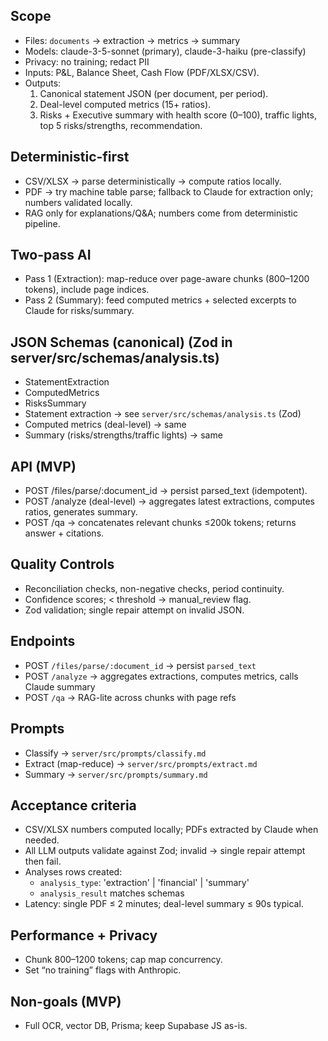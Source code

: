 ## Scope
- Files: `documents` → extraction → metrics → summary
- Models: claude-3-5-sonnet (primary), claude-3-haiku (pre-classify)
- Privacy: no training; redact PII
- Inputs: P&L, Balance Sheet, Cash Flow (PDF/XLSX/CSV).
- Outputs:
  1) Canonical statement JSON (per document, per period).
  2) Deal-level computed metrics (15+ ratios).
  3) Risks + Executive summary with health score (0–100), traffic lights, top 5 risks/strengths, recommendation.

## Deterministic-first
- CSV/XLSX → parse deterministically → compute ratios locally.
- PDF → try machine table parse; fallback to Claude for extraction only; numbers validated locally.
- RAG only for explanations/Q&A; numbers come from deterministic pipeline.

## Two-pass AI
- Pass 1 (Extraction): map-reduce over page-aware chunks (800–1200 tokens), include page indices.
- Pass 2 (Summary): feed computed metrics + selected excerpts to Claude for risks/summary.

## JSON Schemas (canonical) (Zod in server/src/schemas/analysis.ts)
- StatementExtraction
- ComputedMetrics
- RisksSummary
- Statement extraction → see `server/src/schemas/analysis.ts` (Zod)
- Computed metrics (deal-level) → same
- Summary (risks/strengths/traffic lights) → same

## API (MVP)
- POST /files/parse/:document_id  → persist parsed_text (idempotent).
- POST /analyze (deal-level)      → aggregates latest extractions, computes ratios, generates summary.
- POST /qa                        → concatenates relevant chunks ≤200k tokens; returns answer + citations.

## Quality Controls
- Reconciliation checks, non-negative checks, period continuity.
- Confidence scores; < threshold → manual_review flag.
- Zod validation; single repair attempt on invalid JSON.

## Endpoints
- POST `/files/parse/:document_id` → persist `parsed_text`
- POST `/analyze` → aggregates extractions, computes metrics, calls Claude summary
- POST `/qa` → RAG-lite across chunks with page refs

## Prompts
- Classify → `server/src/prompts/classify.md`
- Extract (map-reduce) → `server/src/prompts/extract.md`
- Summary → `server/src/prompts/summary.md`

## Acceptance criteria
- CSV/XLSX numbers computed locally; PDFs extracted by Claude when needed.
- All LLM outputs validate against Zod; invalid → single repair attempt then fail.
- Analyses rows created:
  - `analysis_type`: 'extraction' | 'financial' | 'summary'
  - `analysis_result` matches schemas
- Latency: single PDF ≤ 2 minutes; deal-level summary ≤ 90s typical.

## Performance + Privacy
- Chunk 800–1200 tokens; cap map concurrency.
- Set “no training” flags with Anthropic.

## Non-goals (MVP)
- Full OCR, vector DB, Prisma; keep Supabase JS as-is.
